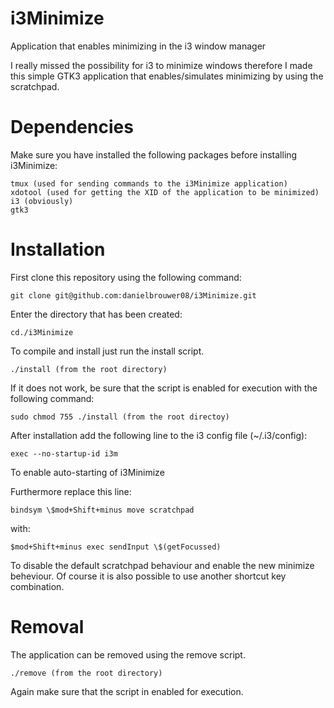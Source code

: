 # i3Minimize
Application that enables minimizing in the i3 window manager

I really missed the possibility for i3 to minimize windows therefore I made this simple GTK3 application that enables/simulates minimizing by using the scratchpad.

# Dependencies
Make sure you have installed the following packages before installing i3Minimize:
	
	tmux (used for sending commands to the i3Minimize application)
	xdotool (used for getting the XID of the application to be minimized)
	i3 (obviously)
	gtk3

# Installation
First clone this repository using the following command:

	git clone git@github.com:danielbrouwer08/i3Minimize.git

Enter the directory that has been created:
	
	cd./i3Minimize

To compile and install just run the install script.

	./install (from the root directory)

If it does not work, be sure that the script is enabled for execution with the following command:

	sudo chmod 755 ./install (from the root directoy)

After installation add the following line to the i3 config file (~/.i3/config):

	exec --no-startup-id i3m

To enable auto-starting of i3Minimize

Furthermore replace this line:
	
	bindsym \$mod+Shift+minus move scratchpad

with:
	
	$mod+Shift+minus exec sendInput \$(getFocussed)

To disable the default scratchpad behaviour and enable the new minimize beheviour. Of course it is also possible to use another shortcut key combination.

# Removal
The application can be removed using the remove script.

	./remove (from the root directory)

Again make sure that the script in enabled for execution.
